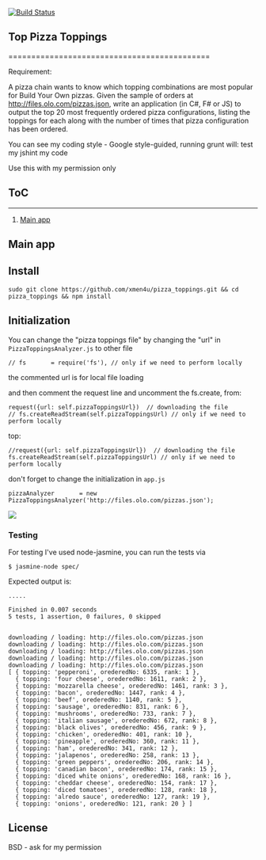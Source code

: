 [![Build Status](https://travis-ci.org/xmen4u/pizza_toppings.svg)](https://travis-ci.org/xmen4u/pizza_toppings)


## Top Pizza Toppings
============================================

Requirement:

A pizza chain wants to know which topping combinations are most popular for Build Your Own pizzas. Given the sample of orders at http://files.olo.com/pizzas.json, write an application (in C#, F# or JS) to output the top 20 most frequently ordered pizza configurations, listing the toppings for each along with the number of times that pizza configuration has been ordered. 

You can see my coding style - Google style-guided, running grunt will: test my jshint my code

Use this with my permission only

## ToC
---------------------

1. [Main app](#main)


<a name="main">Main app</a>
---------------------


## Install
```
sudo git clone https://github.com/xmen4u/pizza_toppings.git && cd pizza_toppings && npm install  

```

## Initialization

You can change the "pizza toppings file" by changing the "url" in ```PizzaToppingsAnalyzer.js``` to other file

```
// fs       = require('fs'), // only if we need to perform locally
```
the commented url is for local file loading

and then comment the request line and uncomment the fs.create, from:

```
request({url: self.pizzaToppingsUrl})  // downloading the file
// fs.createReadStream(self.pizzaToppingsUrl) // only if we need to perform locally
```

top:

```
//request({url: self.pizzaToppingsUrl})  // downloading the file
fs.createReadStream(self.pizzaToppingsUrl) // only if we need to perform locally
```
don't forget to change the initialization in ```app.js``` 

```
pizzaAnalyzer       = new PizzaToppingsAnalyzer('http://files.olo.com/pizzas.json');
```


![](https://raw.githubusercontent.com/xmen4u/pizza_toppings/master/img1.png)


### Testing

For testing I've used node-jasmine, you can run the tests via 

```
$ jasmine-node spec/
```

Expected output is:
```
.....

Finished in 0.007 seconds
5 tests, 1 assertion, 0 failures, 0 skipped


downloading / loading: http://files.olo.com/pizzas.json
downloading / loading: http://files.olo.com/pizzas.json
downloading / loading: http://files.olo.com/pizzas.json
downloading / loading: http://files.olo.com/pizzas.json
downloading / loading: http://files.olo.com/pizzas.json
[ { topping: 'pepperoni', orederedNo: 6335, rank: 1 },
  { topping: 'four cheese', orederedNo: 1611, rank: 2 },
  { topping: 'mozzarella cheese', orederedNo: 1461, rank: 3 },
  { topping: 'bacon', orederedNo: 1447, rank: 4 },
  { topping: 'beef', orederedNo: 1140, rank: 5 },
  { topping: 'sausage', orederedNo: 831, rank: 6 },
  { topping: 'mushrooms', orederedNo: 733, rank: 7 },
  { topping: 'italian sausage', orederedNo: 672, rank: 8 },
  { topping: 'black olives', orederedNo: 456, rank: 9 },
  { topping: 'chicken', orederedNo: 401, rank: 10 },
  { topping: 'pineapple', orederedNo: 360, rank: 11 },
  { topping: 'ham', orederedNo: 341, rank: 12 },
  { topping: 'jalapenos', orederedNo: 258, rank: 13 },
  { topping: 'green peppers', orederedNo: 206, rank: 14 },
  { topping: 'canadian bacon', orederedNo: 174, rank: 15 },
  { topping: 'diced white onions', orederedNo: 168, rank: 16 },
  { topping: 'cheddar cheese', orederedNo: 154, rank: 17 },
  { topping: 'diced tomatoes', orederedNo: 128, rank: 18 },
  { topping: 'alredo sauce', orederedNo: 127, rank: 19 },
  { topping: 'onions', orederedNo: 121, rank: 20 } ]
```


## License

BSD -  ask for my permission